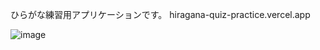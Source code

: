 ひらがな練習用アプリケーションです。
hiragana-quiz-practice.vercel.app

![image](https://github.com/nasu-dev/Hiragana-quiz/assets/114811498/2d37aafb-aa60-46be-a62b-c6f8458f29b2)
